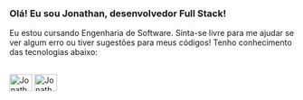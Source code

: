 ### Olá! Eu sou Jonathan, desenvolvedor Full Stack!
Eu estou cursando Engenharia de Software. Sinta-se livre para me ajudar se ver algum erro ou tiver sugestões para meus códigos!
Tenho conhecimento das tecnologias abaixo:

<div style="display: inline_block"><br>
  <img align="center" alt="Jonathan-Python" height="30" width="40" src="https://devicon-website.vercel.app/api/python/original.svg">
  <img align="center" alt="Jonathan-PHP" height="30" width="40" src="https://cdn.jsdelivr.net/gh/devicons/devicon/icons/php/php-original.svg" />
  
</div>
